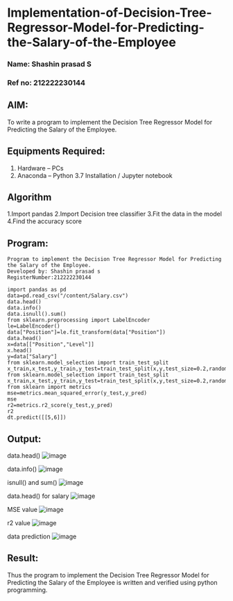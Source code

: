 # Implementation-of-Decision-Tree-Regressor-Model-for-Predicting-the-Salary-of-the-Employee
### Name: Shashin prasad S
### Ref no: 212222230144
## AIM:
To write a program to implement the Decision Tree Regressor Model for Predicting the Salary of the Employee.

## Equipments Required:
1. Hardware – PCs
2. Anaconda – Python 3.7 Installation / Jupyter notebook

## Algorithm

1.Import pandas
2.Import Decision tree classifier
3.Fit the data in the model
4.Find the accuracy score

## Program:
```
Program to implement the Decision Tree Regressor Model for Predicting the Salary of the Employee.
Developed by: Shashin prasad s
RegisterNumber:212222230144
```
```
import pandas as pd
data=pd.read_csv("/content/Salary.csv")
data.head()
data.info()
data.isnull().sum()
from sklearn.preprocessing import LabelEncoder
le=LabelEncoder()
data["Position"]=le.fit_transform(data["Position"])
data.head()
x=data[["Position","Level"]]
x.head()
y=data["Salary"]
from sklearn.model_selection import train_test_split
x_train,x_test,y_train,y_test=train_test_split(x,y,test_size=0.2,random_state=2)
from sklearn.model_selection import train_test_split
x_train,x_test,y_train,y_test=train_test_split(x,y,test_size=0.2,random_state=2)
from sklearn import metrics
mse=metrics.mean_squared_error(y_test,y_pred) 
mse
r2=metrics.r2_score(y_test,y_pred)
r2
dt.predict([[5,6]])
```
## Output:
data.head()
![image](https://github.com/Loshini2301/Implementation-of-Decision-Tree-Regressor-Model-for-Predicting-the-Salary-of-the-Employee/assets/150007305/30d5e0dd-3b8e-4a09-a19c-c1fe5cafb341)

data.info()
![image](https://github.com/Loshini2301/Implementation-of-Decision-Tree-Regressor-Model-for-Predicting-the-Salary-of-the-Employee/assets/150007305/fcbca096-a889-4dcc-b90b-ecff666ea9c4)

isnull() and sum()
![image](https://github.com/Loshini2301/Implementation-of-Decision-Tree-Regressor-Model-for-Predicting-the-Salary-of-the-Employee/assets/150007305/872d7256-c134-4b8e-a139-66a2f8df9739)

data.head() for salary
![image](https://github.com/Loshini2301/Implementation-of-Decision-Tree-Regressor-Model-for-Predicting-the-Salary-of-the-Employee/assets/150007305/e4fa7263-7f94-480e-91f5-89677b3cbf07)

MSE value
![image](https://github.com/Loshini2301/Implementation-of-Decision-Tree-Regressor-Model-for-Predicting-the-Salary-of-the-Employee/assets/150007305/b5ed4766-9036-4279-b06a-0aa89d6f9f95)

r2 value
![image](https://github.com/Loshini2301/Implementation-of-Decision-Tree-Regressor-Model-for-Predicting-the-Salary-of-the-Employee/assets/150007305/3941f20a-ef83-43d5-b989-60513a62c039)

data prediction
![image](https://github.com/Loshini2301/Implementation-of-Decision-Tree-Regressor-Model-for-Predicting-the-Salary-of-the-Employee/assets/150007305/2beb5cc3-d7de-4537-a36e-3a9cac3de71a)

## Result:
Thus the program to implement the Decision Tree Regressor Model for Predicting the Salary of the Employee is written and verified using python programming.
